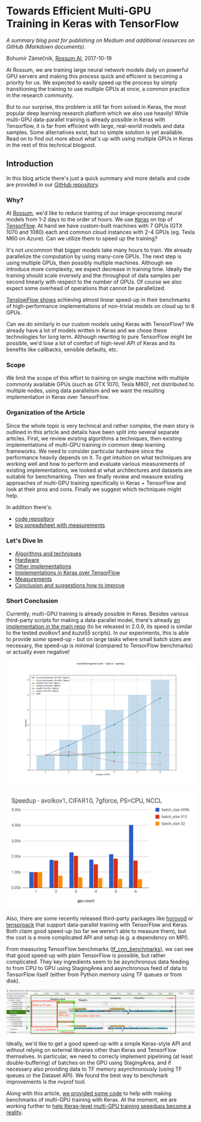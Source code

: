 # Towards Efficient Multi-GPU Training in Keras with TensorFlow

_A summary blog post for publishing on Medium and additional resources on GitHub (Markdown documents)._

Bohumír Zámečník, [Rossum AI](https://rossum.ai/), 2017-10-19

At Rossum, we are training large neural network models daily on powerful GPU servers and making this process quick and efficient is becoming a priority for us.  We expected to easily speed up the process by simply transitioning the training to use multiple GPUs at once, a common practice in the research community.

But to our surprise, this problem is still far from solved in Keras, the most popular deep learning research platform which we also use heavily!  While multi-GPU data-parallel training is already possible in Keras with Tensorflow, it is far from efficient with large, real-world models and data samples.  Some alternatives exist, but no simple solution is yet available.  Read on to find out more about what's up with using multiple GPUs in Keras in the rest of this technical blogpost.

## Introduction

In this blog article there's just a quick summary and more details and code are provided in our [GitHub repository](https://github.com/rossumai/keras-multi-gpu/tree/master/blog/docs).

### Why?

At [Rossum](https://rossum.ai), we'd like to reduce training of our image-processing neural models from 1-2 days to the order of hours. We use [Keras](https://keras.io) on top of [TensorFlow](https://www.tensorflow.org). At hand we have custom-built machines with 7 GPUs (GTX 1070 and 1080) each and common cloud instances with 2-4 GPUs (eg. Tesla M60 on Azure). Can we utilize them to speed up the training?

It's not uncommon that bigger models take many hours to train. We already parallelize the computation by using many-core GPUs. The next step is using multiple GPUs, then possibly multiple machines. Although we introduce more complexity, we expect decrease in training time. Ideally the training should scale inversely and the throughput of data samples per second linearly with respect to the number of GPUs. Of course we also expect some overhead of operations that cannot be parallelized.

[TenslowFlow shows](https://www.tensorflow.org/performance/benchmarks) achieving almost linear speed-up in their benchmarks of high-performance implementations of non-trivial models on cloud up to 8 GPUs.

Can we do similarly in our custom models using Keras with TensorFlow? We already have a lot of models written in Keras and we chose these technologies for long term. Although rewriting to pure TensorFlow might be possible, we'd lose a lot of comfort of high-level API of Keras and its benefits like callbacks, sensible defaults, etc.

### Scope

We limit the scope of this effort to training on single machine with multiple commonly available GPUs (such as GTX 1070, Tesla M60), not distributed to multiple nodes, using data parallelism and we want the resulting implementation in Keras over TensorFlow.

### Organization of the Article

Since the whole topic is very technical and rather complex, the main story is outlined in this article and details have been split into several separate articles. First, we review existing algorithms a techniques, then existing implementations of multi-GPU training in common deep learning frameworks. We need to consider particular hardware since the performance heavily depends on it. To get intuition on what techniques are working well and how to perform and evaluate various measurements of existing implementations, we looked at what architectures and datasets are suitable for benchmarking. Then we finally review and measure existing approaches of multi-GPU training specifically in Keras + TensorFlow and look at their pros and cons. Finally we suggest which techniques might help.

In addition there's:

- [code repository](https://github.com/rossumai/keras-multi-gpu)
- [big spreadsheet with measurements ](https://docs.google.com/spreadsheets/d/1c5yGydEANMzHjBufTzph0w-WGwJyiwPMRYz3yBZatb4/edit#gid=0)

### Let's Dive In

- [Algorithms and techniques](algorithms-and-techniques.md)
- [Hardware](hardware.md)
- [Other implementations](other-implementations.md)
- [Implementations in Keras over TensorFlow](keras-tensorflow.md)
- [Measurements](measurements.md)
- [Conclusion and suggestions how to improve](conclusion.md)

### Short Conclusion

Currently, multi-GPU training is already possible in Keras. Besides various third-party scripts for making a data-parallel model, there's already [an implementation in the main repo](https://github.com/fchollet/keras/blob/3dd3e8331677e68e7dec6ed4a1cbf16b7ef19f7f/keras/utils/training_utils.py#L56-L75) (to be released in 2.0.9, its speed is similar to the tested _avolkov1_ and _kuza55_ scripts). In our experiments, this is able to provide _some_ speed-up - but on large tasks where small batch sizes are necessary, the speed-up is minimal (compared to TensorFlow benchmarks) or actually even negative!

![comparison_resnet50_7gforce_speedup](images/comparison_resnet50_7gforce_speedup.png)

![keras avolkov1 cifar10 7gforce speedup](images/keras_avolkov1_cifar10_7gforce_speedup.png)

Also, there are some recently released third-party packages like [horovod](https://github.com/uber/horovod) or [tensorpack](https://github.com/tensorpack) that support data-parallel training with TensorFlow and Keras. Both claim good speed-up (so far we weren't able to measure them), but the cost is a more complicated API and setup (e.g. a dependency on MPI).

From measuring TensorFlow benchmarks ([tf_cnn_benchmarks](https://github.com/tensorflow/benchmarks/tree/master/scripts/tf_cnn_benchmarks)), we can see that good speed-up with plain TensorFlow is possible, but rather complicated. They key ingredients seem to be asynchronous data feeding to from CPU to GPU using StagingArea and asynchronous feed of data to TensorFlow itself (either from Python memory using TF queues or from disk).

![nvprof_cifar10_keras_7gforce_2_gpu](images/nvprof_cifar10_keras_7gforce_2_gpu.png)

Ideally, we'd like to get a good speed-up with a simple Keras-style API and without relying on external libraries other than Keras and TensorFlow themselves. In particular, we need to correcly implement pipelining (at least double-buffering) of batches on the GPU using StagingArea, and if necessary also providing data to TF memory asynchronously (using TF queues or the Dataset API). We found the best way to benchmark improvements is the nvprof tool.

Along with this article, [we provided some code](https://github.com/rossumai/keras-multi-gpu) to help with making benchmarks of multi-GPU training with Keras.  At the moment, we are working further to [help Keras-level multi-GPU training speedups become a reality](https://github.com/avolkov1/keras_experiments/issues/2#issuecomment-339507791).
